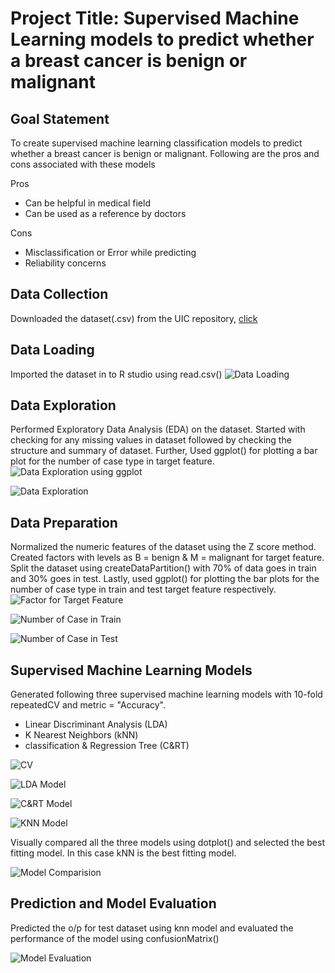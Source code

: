 # Project Title: Supervised Machine Learning models to predict whether a breast cancer is benign or malignant

## Goal Statement
To create supervised machine learning classification models to predict whether a breast cancer is benign or malignant. Following are the pros and cons associated with these models

Pros
- Can be helpful in medical field
- Can be used as a reference by doctors

Cons
- Misclassification or Error while predicting
- Reliability concerns

## Data Collection
Downloaded the dataset(.csv) from the UIC repository, [click](https://archive.ics.uci.edu/ml/datasets/Breast+Cancer+Wisconsin+(Diagnostic))

## Data Loading
Imported the dataset in to R studio using read.csv()
![Data Loading](https://github.com/rohitraturi/Supervised-Machine-Learning/blob/master/Breast%20Cancer/Analysis/data%20loading.PNG)

## Data Exploration
Performed Exploratory Data Analysis (EDA) on the dataset. Started with checking for any missing values in dataset followed by checking the structure and summary of dataset. Further, Used ggplot() for plotting a bar plot for the number of case type in target feature.
![Data Exploration using ggplot](https://github.com/rohitraturi/Supervised-Machine-Learning/blob/master/Breast%20Cancer/Analysis/number%20of%20cases%20in%20dataset.PNG)

![Data Exploration](https://github.com/rohitraturi/Supervised-Machine-Learning/blob/master/Breast%20Cancer/Analysis/number%20and%20percent%20of%20cases%20in%20dataset.PNG)

## Data Preparation
Normalized the numeric features of the dataset using the Z score method. Created factors with levels as B = benign & M = malignant for target feature. Split the dataset using createDataPartition() with 70% of data goes in train and 30% goes in test. Lastly, used ggplot() for plotting the bar plots for the number of case type in train and test target feature respectively.
![Factor for Target Feature](https://github.com/rohitraturi/Supervised-Machine-Learning/blob/master/Breast%20Cancer/Analysis/creating%20factor%20for%20target%20variable.PNG)

![Number of Case in Train](https://github.com/rohitraturi/Supervised-Machine-Learning/blob/master/Breast%20Cancer/Analysis/number%20of%20cases%20in%20train%20dataset.PNG)

![Number of Case in Test](https://github.com/rohitraturi/Supervised-Machine-Learning/blob/master/Breast%20Cancer/Analysis/number%20of%20cases%20in%20test%20dataset.PNG)

## Supervised Machine Learning Models
Generated following three supervised machine learning models with 10-fold repeatedCV and metric = "Accuracy".

- Linear Discriminant Analysis (LDA)
- K Nearest Neighbors (kNN)
- classification & Regression Tree (C&RT)

![CV](https://github.com/rohitraturi/Supervised-Machine-Learning/blob/master/Breast%20Cancer/Analysis/10fold%20repeatedCV.PNG)

![LDA Model](https://github.com/rohitraturi/Supervised-Machine-Learning/blob/master/Breast%20Cancer/Analysis/LDA.PNG)

![C&RT Model](https://github.com/rohitraturi/Supervised-Machine-Learning/blob/master/Breast%20Cancer/Analysis/C&RT.PNG)

![KNN Model](https://github.com/rohitraturi/Supervised-Machine-Learning/blob/master/Breast%20Cancer/Analysis/KNN.PNG)

Visually compared all the three models using dotplot() and selected the best fitting model. In this case kNN is the best fitting model.

![Model Comparision](https://github.com/rohitraturi/Supervised-Machine-Learning/blob/master/Breast%20Cancer/Analysis/dot%20plot%20to%20compare%20all%20three%20models.PNG)

## Prediction and Model Evaluation
Predicted the o/p for test dataset using knn model and evaluated the performance of the model using confusionMatrix()

![Model Evaluation](https://github.com/rohitraturi/Supervised-Machine-Learning/blob/master/Breast%20Cancer/Analysis/confusion%20matrix%20for%20prediction%20using%20kNN%20model.PNG)
